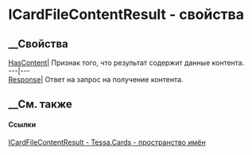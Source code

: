 # ICardFileContentResult - свойства
##  __Свойства
[HasContent](P_Tessa_Cards_ICardFileContentResult_HasContent.htm)| Признак
того, что результат содержит данные контента.  
---|---  
[Response](P_Tessa_Cards_ICardFileContentResult_Response.htm)| Ответ на запрос
на получение контента.  
##  __См. также
#### Ссылки
[ICardFileContentResult - ](T_Tessa_Cards_ICardFileContentResult.htm)
[Tessa.Cards - пространство имён](N_Tessa_Cards.htm)

